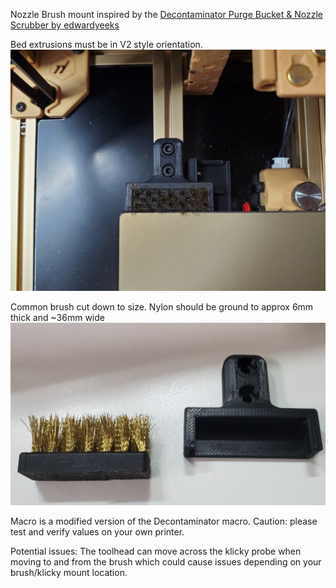 Nozzle Brush mount inspired by the [Decontaminator Purge Bucket & Nozzle Scrubber by edwardyeeks](https://github.com/VoronDesign/VoronUsers/tree/master/printer_mods/edwardyeeks/Decontaminator_Purge_Bucket_%26_Nozzle_Scrubber) 

Bed extrusions must be in V2 style orientation.
![Brush Mount](brush_mount2.jpg)

Common brush cut down to size.  Nylon should be ground to approx 6mm thick and ~36mm wide
![Brush](brush_mount1.jpg)

Macro is a modified version of the Decontaminator macro. Caution: please test and verify values on your own printer.

Potential issues:
The toolhead can move across the klicky probe when moving to and from the brush which could cause issues depending on your brush/klicky mount location.
